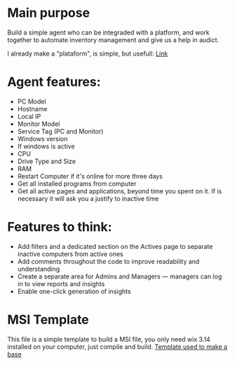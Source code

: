 # Main purpose
Build a simple agent who can be integraded with a platform, and work together to automate inventory management and give us a help in audict.

I already make a "plataform", is simple, but usefull: [Link](https://github.com/ImComfortable/Site-agent/tree/main)
# Agent features:
- PC Model
- Hostname
- Local IP
- Monitor Model
- Service Tag (PC and Monitor)
- Windows version
- If windows is active
- CPU
- Drive Type and Size
- RAM
- Restart Computer if it's online for more three days
- Get all installed programs from computer
- Get all active pages and applications, beyond time you spent on it. If is necessary it will ask you a justify to inactive time
# Features to think:

- Add filters and a dedicated section on the Actives page to separate inactive computers from active ones
- Add comments throughout the code to improve readability and understanding
- Create a separate area for Admins and Managers — managers can log in to view reports and insights
- Enable one-click generation of insights
# MSI Template
This file is a simple template to build a MSI file, you only need wix 3.14 installed on your computer, just compile and build.
[Template used to make a base](https://github.com/letsdoautomation/wix-toolset-4-cli/tree/49292c799901d8dc69b68e20bdf204c454637a8f/Create%20Visual%20Studio%20Code%20MSI%20installation%20file)  
